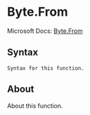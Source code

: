 ---
---

# Byte.From

Microsoft Docs: [Byte.From](https://docs.microsoft.com/en-us/powerquery-m/byte-from)

## Syntax

```powerquery-m
Syntax for this function.
```

## About

About this function.

